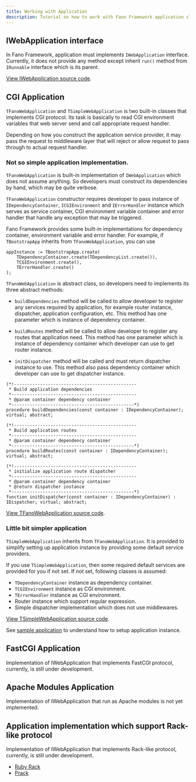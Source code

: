 ```yaml
---
title: Working with Application
description: Tutorial on how to work with Fano Framework application class.
---
```


## IWebApplication interface

In Fano Framework, application must implements `IWebApplication` interface.
Currently, it does not provide any method except inherit `run()` method from
`IRunnable` interface which is its parent.

[View IWebApplication source code](https://github.com/fanoframework/fano/blob/master/App/Contracts/AppIntf.pas).

## CGI Application

`TFanoWebApplication` and `TSimpleWebApplication` is two built-in classes that implements CGI protocol. Its task is basically to read CGI environment variables that web server send and call appropriate request handler.

Depending on how you construct the application service provider, it may pass the request to middleware layer that will reject or allow request to pass through to actual request handler.

### Not so simple application implementation.

`TFanoWebApplication` is built-in implementation of `IWebApplication` which does not assume anything. So developers must construct its dependencies by hand, which may be quite verbose.

`TFanoWebApplication` constructor requires developer to pass instance of
`IDependencyContainer`, `ICGIEnvironment` and `IErrorHandler` instance which serves
as service container, CGI environment variable container and error handler that handle any exception that may be triggered.

Fano Framework provides some built-in implementations for dependency container, environment variable and error handler. For example,
if `TBootstrapApp` inherits from `TFanoWebApplication`, you can use

```
appInstance := TBootstrapApp.create(
    TDependencyContainer.create(TDependencyList.create()),
    TCGIEnvironment.create(),
    TErrorHandler.create()
);
```

`TFanoWebApplication` is abstract class, so developers need to implements its three abstract methods:

- `buildDependencies` method will be called to allow developer to register any services required by application, for example router instance, dispatcher, application configuration, etc. This method has one parameter which is instance
of dependency container.

- `buildRoutes` method will be called to allow developer to register any routes that application need. This method has one parameter which is instance
of dependency container which developer can use to get router instance.

- `initDispatcher` method will be called and must return dispatcher instance to use.
This method also pass dependency container which developer can use to get dispatcher
instance.

```
(*!-----------------------------------------------
 * Build application dependencies
 *------------------------------------------------
 * @param container dependency container
 *-----------------------------------------------*)
procedure buildDependencies(const container : IDependencyContainer); virtual; abstract;

(*!-----------------------------------------------
 * Build application routes
 *------------------------------------------------
 * @param container dependency container
 *-----------------------------------------------*)
procedure buildRoutes(const container : IDependencyContainer); virtual; abstract;

(*!-----------------------------------------------
 * initialize application route dispatcher
 *------------------------------------------------
 * @param container dependency container
 * @return dispatcher instance
 *-----------------------------------------------*)
function initDispatcher(const container : IDependencyContainer) : IDispatcher; virtual; abstract;
```

[View TFanoWebApplication source code](https://github.com/fanoframework/fano/blob/master/App/Implementations/AppImpl.pas).

### Little bit simpler application

`TSimpleWebApplication` inherits from `TFanoWebApplication`. It is provided to simplify setting up application instance by providing some default service
providers.

If you use `TSimpleWebApplication`, then some required default services are provided for you if not set. If not set, following classes is assumed:

- `TDependencyContainer` instance as dependency container.
- `TCGIEnvironment` instance as CGI environment.
- `TErrorHandler` instance as CGI environment.
- Router instance which support regular expression.
- Simple dispatcher implementation which does not use middlewares.

[View TSimpleWebApplication source code](https://github.com/fanoframework/fano/blob/master/App/Implementations/AppImpl.pas).

See [sample application](https://github.com/fanoframework/fano-app) to understand how to setup application instance.

## FastCGI Application

Implementation of IWebApplication that implements FastCGI protocol, currently, is still under development.

## Apache Modules Application

Implementation of IWebApplication that run as Apache modules is not yet implemented.

## Application implementation which support Rack-like protocol

Implementation of IWebApplication that implements Rack-like protocol, currently, is still under development.

- [Ruby Rack](https://rack.github.io/)
- [Prack](https://github.com/piradoiv/Prack)
